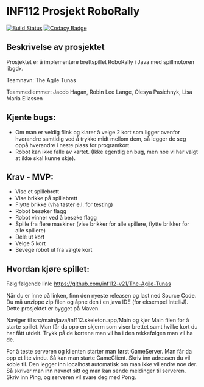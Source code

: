 # INF112 Prosjekt RoboRally
[![Build Status](https://travis-ci.com/inf112-v21/The-Agile-Tunas.svg?branch=master)](https://travis-ci.com/inf112-v21/The-Agile-Tunas)
[![Codacy Badge](https://app.codacy.com/project/badge/Grade/598d6a507dc74d34989e2c999450792d)](https://www.codacy.com/gh/inf112-v21/The-Agile-Tunas/dashboard?utm_source=github.com&amp;utm_medium=referral&amp;utm_content=inf112-v21/The-Agile-Tunas&amp;utm_campaign=Badge_Grade)

## Beskrivelse av prosjektet
Prosjektet er å implementere brettspillet RoboRally i Java med spillmotoren libgdx.

Teamnavn: The Agile Tunas

Teammedlemmer: Jacob Hagan, Robin Lee Lange, Olesya Pasichnyk, Lisa Maria Eliassen

## Kjente bugs:
- Om man er veldig flink og klarer å velge 2 kort som ligger ovenfor hverandre
samtidig ved å trykke midt mellom dem, så legger de seg oppå hverandre i neste plass
for programkort.
- Robot kan ikke falle av kartet. (Ikke egentlig en bug, men noe vi har valgt at ikke skal kunne skje).


## Krav - MVP:
- Vise et spillebrett
- Vise brikke på spillebrett
- Flytte brikke (vha taster e.l. for testing)
- Robot besøker flagg
- Robot vinner ved å besøke flagg
- Spille fra flere maskiner (vise brikker for alle spillere, flytte brikker for alle spillere)
- Dele ut kort
- Velge 5 kort
- Bevege robot ut fra valgte kort

## Hvordan kjøre spillet:
Følg følgende link: https://github.com/inf112-v21/The-Agile-Tunas 

Når du er inne på linken, finn den nyeste releasen og last ned Source Code. Du må unzippe zip filen
og åpne den i en java IDE (for eksempel IntelliJ). Dette prosjektet er bygget på Maven. 

Naviger til src/main/java/inf112.skeleton.app/Main og kjør Main filen for å starte spillet.
Man får da opp en skjerm som viser brettet samt hvilke kort du har fått utdelt. 
Trykk på de kortene man vil ha i den rekkefølgen man vil ha de. 

For å teste serveren og klienten starter man først GameServer. Man får da opp et lite vindu.
Så kan man starte GameClient. Skriv inn adressen du vil koble til. Den legger inn localhost 
automatisk om man ikke vil endre noe der. Så skriver man inn navnet sitt og man kan sende meldinger til
serveren. Skriv inn Ping, og serveren vil svare deg med Pong. 
